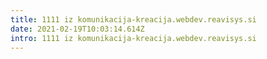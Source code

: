 ```yaml
---
title: 1111 iz komunikacija-kreacija.webdev.reavisys.si
date: 2021-02-19T10:03:14.614Z
intro: 1111 iz komunikacija-kreacija.webdev.reavisys.si
---
```

